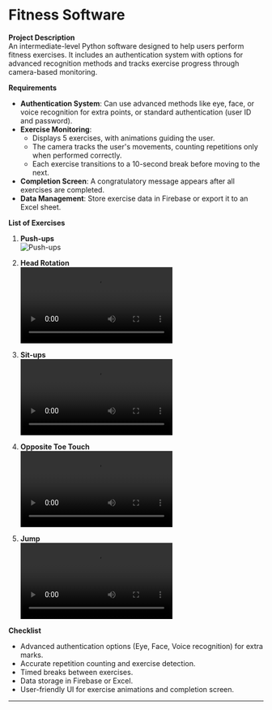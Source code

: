 # Fitness Software

**Project Description**  
An intermediate-level Python software designed to help users perform fitness exercises. It includes an authentication system with options for advanced recognition methods and tracks exercise progress through camera-based monitoring.

**Requirements**

- **Authentication System**: Can use advanced methods like eye, face, or voice recognition for extra points, or standard authentication (user ID and password).
- **Exercise Monitoring**:
  - Displays 5 exercises, with animations guiding the user.
  - The camera tracks the user's movements, counting repetitions only when performed correctly.
  - Each exercise transitions to a 10-second break before moving to the next.
- **Completion Screen**: A congratulatory message appears after all exercises are completed.
- **Data Management**: Store exercise data in Firebase or export it to an Excel sheet.

**List of Exercises**

1. **Push-ups**  
   ![Push-ups](https://www.bing.com/images/search?view=detailV2&ccid=flGPvs%2fe&id=6B082C880153943C31EC9C2980F4A91109C7CCA8&thid=OIP.flGPvs_evv4We30iKmku_QHaFY&mediaurl=https%3a%2f%2fmedia.tenor.com%2frDvOzNlvCVcAAAAC%2fpush-up-guy.gif&exph=362&expw=498&q=pushups+gif+vector&simid=607999874830586260&FORM=IRPRST&ck=AECAACC8E7DAB00A1069607A505D3921&selectedIndex=0&itb=0&idpp=overlayview&ajaxhist=0&ajaxserp=0)

2. **Head Rotation**  
   ![Head Rotation](../gifs/head-rotate.mp4)

3. **Sit-ups**  
   ![Sit-ups](../gifs/situps.mp4)

4. **Opposite Toe Touch**  
   ![Opposite Toe Touch](../gifs/opp-toe-touch.mp4)

5. **Jump**  
   ![Jump](../gifs/jump.mp4)

**Checklist**

- Advanced authentication options (Eye, Face, Voice recognition) for extra marks.
- Accurate repetition counting and exercise detection.
- Timed breaks between exercises.
- Data storage in Firebase or Excel.
- User-friendly UI for exercise animations and completion screen.

---
